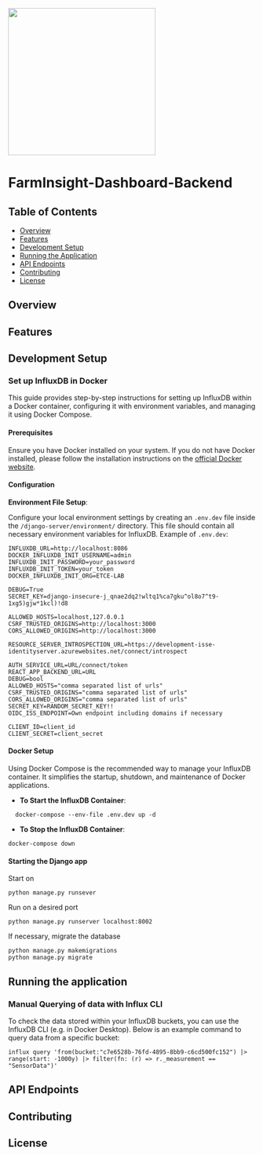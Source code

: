 <img src="https://github.com/user-attachments/assets/bb514772-084e-439f-997a-badfe089be76" width="300">

# FarmInsight-Dashboard-Backend

## Table of Contents
- [Overview](#overview)
- [Features](#features)
- [Development Setup](#development-setup)
- [Running the Application](#running-the-application)
- [API Endpoints](#api-endpoints)
- [Contributing](#contributing)
- [License](#license)

## Overview
## Features

## Development Setup

### Set up InfluxDB in Docker

This guide provides step-by-step instructions for setting up InfluxDB within a Docker container, configuring it with 
environment variables, and managing it using Docker Compose.

#### Prerequisites

Ensure you have Docker installed on your system. 
If you do not have Docker installed, please follow the installation instructions on the [official Docker website](https://docs.docker.com/get-docker/).

#### Configuration

**Environment File Setup**:

Configure your local environment settings by creating an `.env.dev` file inside the `/django-server/environment/` directory. 
This file should contain all necessary environment variables for InfluxDB.
Example of `.env.dev`:
```
INFLUXDB_URL=http://localhost:8086
DOCKER_INFLUXDB_INIT_USERNAME=admin
INFLUXDB_INIT_PASSWORD=your_password
INFLUXDB_INIT_TOKEN=your_token
DOCKER_INFLUXDB_INIT_ORG=ETCE-LAB

DEBUG=True
SECRET_KEY=django-insecure-j_qnae2dq2!wltq1%ca7gku^ol8o7^t9-1xg5)gjw*1kcl)!d8

ALLOWED_HOSTS=localhost,127.0.0.1
CSRF_TRUSTED_ORIGINS=http://localhost:3000
CORS_ALLOWED_ORIGINS=http://localhost:3000

RESOURCE_SERVER_INTROSPECTION_URL=https://development-isse-identityserver.azurewebsites.net/connect/introspect

AUTH_SERVICE_URL=URL/connect/token
REACT_APP_BACKEND_URL=URL
DEBUG=bool
ALLOWED_HOSTS="comma separated list of urls"
CSRF_TRUSTED_ORIGINS="comma separated list of urls"
CORS_ALLOWED_ORIGINS="comma separated list of urls"
SECRET_KEY=RANDOM_SECRET_KEY!!
OIDC_ISS_ENDPOINT=Own endpoint including domains if necessary

CLIENT_ID=client_id
CLIENT_SECRET=client_secret
```

#### Docker Setup

Using Docker Compose is the recommended way to manage your InfluxDB container.
It simplifies the startup, shutdown, and maintenance of Docker applications.

- **To Start the InfluxDB Container**:
```
  docker-compose --env-file .env.dev up -d
```
- **To Stop the InfluxDB Container**:
```
docker-compose down
```

#### Starting the Django app
Start on 
```
python manage.py runsever
```
Run on a desired port
```
python manage.py runserver localhost:8002 
```

If necessary, migrate the database
```
python manage.py makemigrations
python manage.py migrate
```

## Running the application
### Manual Querying of data with Influx CLI

To check the data stored within your InfluxDB buckets, you can use the InfluxDB CLI (e.g. in Docker Desktop). 
Below is an example command to query data from a specific bucket:
```
influx query 'from(bucket:"c7e6528b-76fd-4895-8bb9-c6cd500fc152") |> range(start: -1000y) |> filter(fn: (r) => r._measurement == "SensorData")'
```

## API Endpoints
## Contributing
## License
